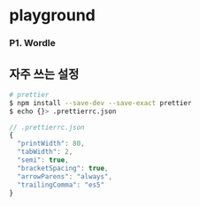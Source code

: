 # playground

### P1. Wordle


## 자주 쓰는 설정
``` bash
# prettier
$ npm install --save-dev --save-exact prettier
$ echo {}> .prettierrc.json
```

``` js
// .prettierrc.json
{
  "printWidth": 80,
  "tabWidth": 2,
  "semi": true,
  "bracketSpacing": true,
  "arrowParens": "always",
  "trailingComma": "es5"
}
```